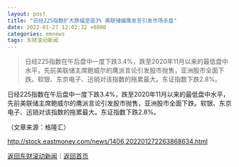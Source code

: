 ```yaml
---
layout: post
title: "日经225指数扩大跌幅至逾3% 美联储偏鹰发言引发市场杀盘"
date: 2022-01-27 12:02:32 +0800
categories: emnews
tags: 东财滚动新闻
---
```

> 日经225指数在午后盘中一度下跌3.4%，跌至2020年11月以来的最低盘中水平，先前美联储主席鲍威尔的鹰派言论引发股市抛售，亚洲股市全面下跌。软银、东京电子、迅销对该指数的拖累最大。东证指数下跌2.8%。

<p>日经225指数在午后盘中一度下跌3.4%，跌至2020年11月以来的最低盘中水平，先前美联储主席鲍威尔的鹰派言论引发股市抛售，亚洲股市全面下跌。软银、东京电子、迅销对该指数的拖累最大。东证指数下跌2.8%。</p><p class="em_media">（文章来源：格隆汇）</p>

<http://stock.eastmoney.com/news/1406,202201272263868634.html>

[返回东财滚动新闻](//finews.withounder.com/emnews/)｜[返回首页](//finews.withounder.com/)